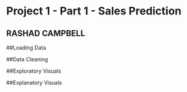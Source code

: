 # Project 1 - Part 1 - Sales Prediction
## RASHAD CAMPBELL

##Loading Data

##Data Cleaning

##Exploratory Visuals

##Explanatory Visuals
